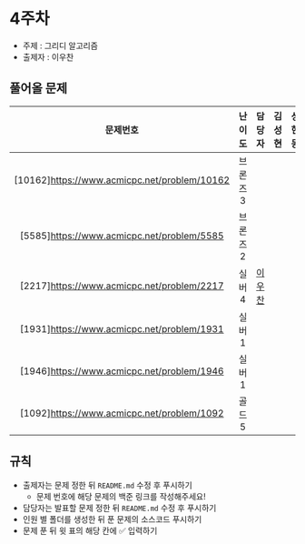 # 4주차

- 주제 : 그리디 알고리즘
- 출제자 : 이우찬

## 풀어올 문제

| 문제번호 | 난이도 | 담당자 | 김성현 | 성현동 | 윤태호 | 이건화 | 이우찬 | 장세환 |
| :------: | :----: | :----: | :----: | :----: | :----: | :----: | :----: | :----: |
|   [10162]https://www.acmicpc.net/problem/10162  | 브론즈3|        |        |        |        |        |        |        |
|   [5585]https://www.acmicpc.net/problem/5585   | 브론즈2|        |        |        |        |        |        |        |
|   [2217]https://www.acmicpc.net/problem/2217   | 실버4  | <a href="https://github.com/wchan0409">이우찬</a> |        |        |        |        |        |        |
|   [1931]https://www.acmicpc.net/problem/1931   | 실버1  |        |        |        |        |        |        |        |
|   [1946]https://www.acmicpc.net/problem/1946   | 실버1  |        |        |        |        |        |        |        |
|   [1092]https://www.acmicpc.net/problem/1092   | 골드5  |        |        |        |        |        |        |        |

<!-- 표 입력할 때 아래 거 참고!
[문제번호](https://www.acmicpc.net/problem/문제번호)
<a href="https://github.com/taeho0888">윤태호</a>
<a href="https://github.com/sunghyun1356">김성현</a>
<a href="https://github.com/hyundongSung">성현동</a>
<a href="https://github.com/wchan0409">이우찬</a>
<a href="https://github.com/SehwanChang">장세환</a>
<a href="https://github.com/Gunhot">이건화</a> -->

## 규칙

- 출제자는 문제 정한 뒤 `README.md` 수정 후 푸시하기
  - 문제 번호에 해당 문제의 백준 링크를 작성해주세요!
- 담당자는 발표할 문제 정한 뒤 `README.md` 수정 후 푸시하기
- 인원 별 폴더를 생성한 뒤 푼 문제의 소스코드 푸시하기
- 문제 푼 뒤 윗 표의 해당 칸에 ✅ 입력하기
